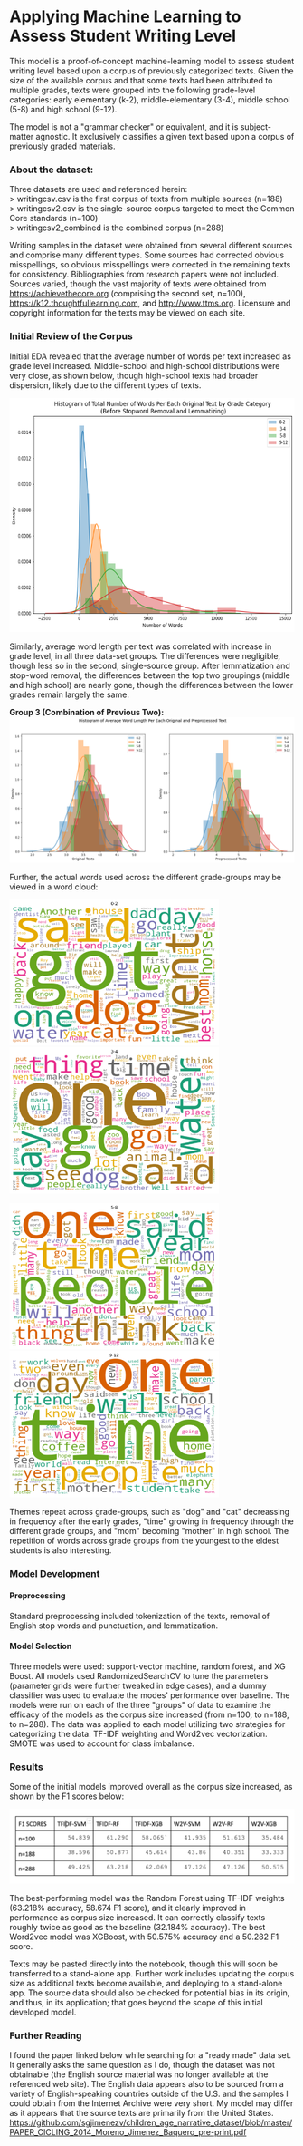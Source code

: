 # Applying Machine Learning to Assess Student Writing Level

This model is a proof-of-concept machine-learning model to assess student writing level based upon a corpus of previously categorized texts. Given the size of the available corpus and that some texts had been attributed to multiple grades, texts were grouped into the following grade-level categories: early elementary (k-2), middle-elementary (3-4), middle school (5-8) and high school (9-12). 

The model is not a "grammar checker" or equivalent, and it is subject-matter agnostic. It exclusively classifies a given text based upon a corpus of previously graded materials. 

### About the dataset:

Three datasets are used and referenced herein: 
<br>> writingcsv.csv is the first corpus of texts from multiple sources (n=188)
<br>> writingcsv2.csv is the single-source corpus targeted to meet the Common Core standards (n=100)
<br>> writingcsv2_combined is the combined corpus (n=288)

Writing samples in the dataset were obtained from several different sources and comprise many different types. Some sources had corrected obvious misspellings, so obvious misspellings were corrected in the remaining texts for consistency. Bibliographies from research papers were not included.  Sources varied, though the vast majority of texts were obtained from https://achievethecore.org (comprising the second set, n=100), https://k12.thoughtfullearning.com, and http://www.ttms.org. Licensure and copyright information for the texts may be viewed on each site. 

###  Initial Review of the Corpus

Initial EDA revealed that the average number of words per text increased as grade level increased. Middle-school and high-school distributions were very close, as shown below, though high-school texts had broader dispersion, likely due to the different types of texts. 

<img src="https://github.com/jnels13/Screening-Childrens-Writing-Level-With-NLP/blob/main/Source%20Images/3_numwords.png" width="592" height="413">

Similarly, average word length per text was correlated with increase in grade level, in all three data-set groups. The differences were negligible, though less so in the second, single-source group.  After lemmatization and stop-word removal, the differences between the top two groupings (middle and high school) are nearly gone, though the differences between the lower grades remain largely the same.

**Group 3 (Combination of Previous Two):** 
<img src="https://github.com/jnels13/Screening-Childrens-Writing-Level-With-NLP/blob/main/Source%20Images/3_wordlen.png">

Further, the actual words used across the different grade-groups may be viewed in a word cloud: 

<img src="https://github.com/jnels13/Screening-Childrens-Writing-Level-With-NLP/blob/main/Source%20Images/wc_0.png" width="370" height="258"> <img src="https://github.com/jnels13/Screening-Childrens-Writing-Level-With-NLP/blob/main/Source%20Images/wc_3.png" width="370" height="258">

<img src="https://github.com/jnels13/Screening-Childrens-Writing-Level-With-NLP/blob/main/Source%20Images/wc_5.png" width="370" height="258"> <img src="https://github.com/jnels13/Screening-Childrens-Writing-Level-With-NLP/blob/main/Source%20Images/wc_9.png" width="370" height="258">

Themes repeat across grade-groups, such as "dog" and "cat" decreassing in frequency after the early grades, "time" growing in frequency through the different grade groups, and "mom" becoming "mother" in high school.  The repetition of words across grade groups from the youngest to the eldest students is also interesting. 

### Model Development

#### Preprocessing

Standard preprocessing included tokenization of the texts, removal of English stop words and punctuation, and lemmatization. 

#### Model Selection

Three models were used: support-vector machine, random forest, and XG Boost. All models used RandomizedSearchCV to tune the parameters (parameter grids were further tweaked in edge cases), and a dummy classifier was used to evaluate the modes' performance over baseline. The models were run on each of the three "groups" of data to examine the efficacy of the models as the corpus size increased (from n=100, to n=188, to n=288). The data was applied to each model utilizing two strategies for categorizing the data: TF-IDF weighting and Word2vec vectorization.  SMOTE was used to account for class imbalance. 

### Results

Some of the initial models improved overall as the corpus size increased, as shown by the F1 scores below:

<img src="https://github.com/jnels13/Screening-Childrens-Writing-Level-With-NLP/blob/main/Source%20Images/F1_Scores.png">

The best-performing model was the Random Forest using TF-IDF weights (63.218% accuracy, 58.674 F1 score), and it clearly improved in performance as corpus size increased. It can correctly classify texts roughly twice as good as the baseline (32.184% accuracy). The best Word2vec model was XGBoost, with 50.575% accuracy and a 50.282 F1 score.

Texts may be pasted directly into the notebook, though this will soon be transferred to a stand-alone app.  Further work includes updating the corpus size as additional texts become available, and deploying to a stand-alone app. The source data should also be checked for potential bias in its origin, and thus, in its application; that goes beyond the scope of this initial developed model.

### Further Reading

I found the paper linked below while searching for a "ready made" data set. It generally asks the same question as I do, though the dataset was not obtainable (the English source material was no longer available at the referenced web site). The English data appears also to be sourced from a variety of English-speaking countries outside of the U.S. and the samples I could obtain from the Internet Archive were very short.  My model may differ as it appears that the source texts are primarily from the United States.  https://github.com/sgjimenezv/children_age_narrative_dataset/blob/master/PAPER_CICLING_2014_Moreno_Jimenez_Baquero_pre-print.pdf
